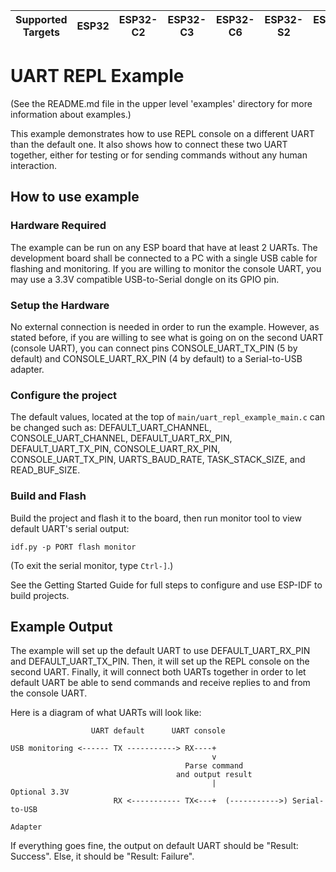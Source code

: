 | Supported Targets | ESP32 | ESP32-C2 | ESP32-C3 | ESP32-C6 | ESP32-S2 | ESP32-S3 |
| ----------------- | ----- | -------- | -------- | -------- | -------- | -------- |

# UART REPL Example

(See the README.md file in the upper level 'examples' directory for more information about examples.)

This example demonstrates how to use REPL console on a different UART than the default one.
It also shows how to connect these two UART together, either for testing or for sending commands
without any human interaction.

## How to use example

### Hardware Required

The example can be run on any ESP board that have at least 2 UARTs. The development board shall be connected to a
PC with a single USB cable for flashing and monitoring. If you are willing to monitor the console UART, you may use
a 3.3V compatible USB-to-Serial dongle on its GPIO pin.

### Setup the Hardware

No external connection is needed in order to run the example. However, as stated before, if you are willing to see what
is going on on the second UART (console UART), you can connect pins CONSOLE_UART_TX_PIN (5 by default) and
CONSOLE_UART_RX_PIN (4 by default) to a Serial-to-USB adapter.

### Configure the project

The default values, located at the top of `main/uart_repl_example_main.c` can be changed such as:
DEFAULT_UART_CHANNEL, CONSOLE_UART_CHANNEL, DEFAULT_UART_RX_PIN, DEFAULT_UART_TX_PIN, CONSOLE_UART_RX_PIN,
CONSOLE_UART_TX_PIN, UARTS_BAUD_RATE, TASK_STACK_SIZE, and READ_BUF_SIZE.

### Build and Flash

Build the project and flash it to the board, then run monitor tool to view default UART's serial output:

```
idf.py -p PORT flash monitor
```

(To exit the serial monitor, type ``Ctrl-]``.)

See the Getting Started Guide for full steps to configure and use ESP-IDF to build projects.

## Example Output

The example will set up the default UART to use DEFAULT_UART_RX_PIN and DEFAULT_UART_TX_PIN. Then, it will set up
the REPL console on the second UART. Finally, it will connect both UARTs together in order to let default UART
be able to send commands and receive replies to and from the console UART.

Here is a diagram of what UARTs will look like:

```
                  UART default      UART console

USB monitoring <------ TX -----------> RX----+
                                             v
                                       Parse command
                                     and output result
                                             |                 Optional 3.3V
                       RX <----------- TX<---+  (----------->) Serial-to-USB
                                                                  Adapter
```

If everything goes fine, the output on default UART should be "Result: Success". Else, it should be "Result: Failure".